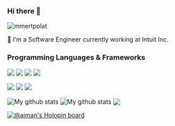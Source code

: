 ### Hi there 👋

<p align="left"> <img src="https://komarev.com/ghpvc/?username=aimanfatima&label=Profile%20views&color=0e75b6&style=flat" alt="mmertpolat" /> </p>

🔭 I’m a Software Engineer currently working at Intuit Inc. 
<!-- - 👯 I’m looking to collaborate on ML based projects -->
<!--
**aimanfatima/aimanfatima** is a ✨ _special_ ✨ repository because its `README.md` (this file) appears on your GitHub profile.

Here are some ideas to get you started:

- 🔭 I’m currently working on ...
- 🌱 I’m currently learning ...
- 👯 I’m looking to collaborate on ...
- 🤔 I’m looking for help with ...
- 💬 Ask me about ...
- 📫 How to reach me: ...
- 😄 Pronouns: ...
- ⚡ Fun fact: ...
-->
### Programming Languages & Frameworks
<p>
  <img src="https://img.shields.io/badge/Java-ED8B00?style=for-the-badge&logo=java&logoColor=white" />
  <img src="https://img.shields.io/badge/Python-3776AB?style=for-the-badge&logo=python&logoColor=white" />
  <img src="https://img.shields.io/badge/JavaScript-323330?style=for-the-badge&logo=javascript&logoColor=F7DF1E" />
  <img src="https://img.shields.io/badge/C%2B%2B-00599C?style=for-the-badge&logo=c%2B%2B&logoColor=white" />
</p>
<p>
  <img src="https://img.shields.io/badge/React-20232A?style=for-the-badge&logo=react&logoColor=61DAFB" />
  <img src="https://img.shields.io/badge/Spring_Boot-F2F4F9?style=for-the-badge&logo=spring-boot" />
  <img src="https://img.shields.io/badge/Django-092E20?style=for-the-badge&logo=django&logoColor=white" />
</p>

<img align="center" src="https://github-readme-streak-stats.herokuapp.com?user=aimanfatima&date_format=M%20j%5B%2C%20Y%5D" alt="My github stats" />

<img align="center" src="https://github-readme-stats.vercel.app/api?username=aimanfatima&show_icons=true&include_all_commits=true&count_private=true&theme=swift&hide=contribs" alt="My github stats" /> 

<img align="center" src="https://github-readme-stats.vercel.app/api/top-langs/?username=aimanfatima&layout=compact&hide=css,html" />

[![@aiman's Holopin board](https://holopin.io/api/user/board?user=aiman)](https://holopin.io/@aiman)
